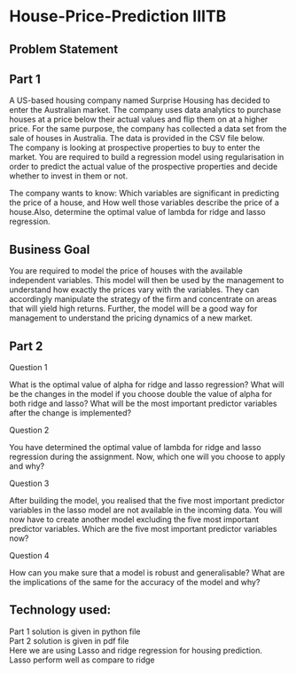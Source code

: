 # House-Price-Prediction IIITB <br>
## Problem Statement <br>
## Part 1
A US-based housing company named Surprise Housing has decided to enter the Australian market. The company uses data analytics to purchase houses at a price below their actual values and flip them on at a higher price. For the same purpose, the company has collected a data set from the sale of houses in Australia. The data is provided in the CSV file below.<br>
The company is looking at prospective properties to buy to enter the market. You are required to build a regression model using regularisation in order to predict the actual value of the prospective properties and decide whether to invest in them or not.<br>

The company wants to know: Which variables are significant in predicting the price of a house, and How well those variables describe the price of a house.Also, determine the optimal value of lambda for ridge and lasso regression.<br>

## Business Goal<br>
You are required to model the price of houses with the available independent variables. This model will then be used by the management to understand how exactly the prices vary with the variables. They can accordingly manipulate the strategy of the firm and concentrate on areas that will yield high returns. Further, the model will be a good way for management to understand the pricing dynamics of a new market.<br>

## Part 2
Question 1<br>

What is the optimal value of alpha for ridge and lasso regression? What will be the changes in the model if you choose double the value of alpha for both ridge and lasso? What will be the most important predictor variables after the change is implemented?<br>

 

Question 2<br>

You have determined the optimal value of lambda for ridge and lasso regression during the assignment. Now, which one will you choose to apply and why?<br>

 

Question 3<br>

After building the model, you realised that the five most important predictor variables in the lasso model are not available in the incoming data. You will now have to create another model excluding the five most important predictor variables. Which are the five most important predictor variables now?<br>

 

Question 4<br>

How can you make sure that a model is robust and generalisable? What are the implications of the same for the accuracy of the model and why?<br>

## Technology used:<br>
Part 1 solution is given in python file<br>
Part 2 solution is given in pdf file<br>
Here we are using Lasso and ridge regression for housing prediction.<br>
Lasso perform well as compare to ridge<br>


 

